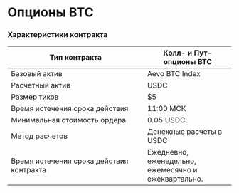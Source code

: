 # Опционы BTC

### Характеристики контракта

<table><thead><tr><th width="290.5">Тип контракта</th><th>Колл- и Пут-опционы BTC</th></tr></thead><tbody><tr><td>Базовый актив</td><td>Aevo BTC Index</td></tr><tr><td>Расчетный актив</td><td>USDC</td></tr><tr><td>Размер тиков</td><td>$5</td></tr><tr><td>Время истечения срока действия</td><td>11:00 МСК</td></tr><tr><td>Минимальная стоимость ордера</td><td>0.05 USDC</td></tr><tr><td>Метод расчетов</td><td>Денежные расчеты в USDC</td></tr><tr><td>Время истечения срока действия контракта</td><td>Ежедневно, еженедельно, ежемесячно и ежеквартально.</td></tr></tbody></table>
